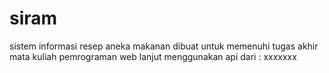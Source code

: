 # siram
sistem informasi resep aneka makanan
dibuat untuk memenuhi tugas akhir mata kuliah pemrograman web lanjut menggunakan api dari : xxxxxxx
